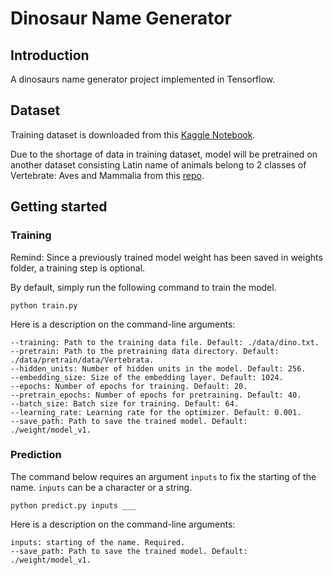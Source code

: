 # Dinosaur Name Generator

## Introduction

A dinosaurs name generator project implemented in Tensorflow.

## Dataset

Training dataset is downloaded from
this [Kaggle Notebook](https://www.kaggle.com/code/mruanova/dinosaurs-random-name-generator).

Due to the shortage of data in training dataset, model will be pretrained on another dataset consisting Latin name of
animals belong to 2 classes of Vertebrate: Aves and Mammalia from
this [repo](https://github.com/species-names/dataset.git).

## Getting started

### Training

Remind: Since a previously trained model weight has been saved in weights folder, a training step is optional. 

By default, simply run the following command to train the model.

```
python train.py
```

Here is a description on the command-line arguments:

```
--training: Path to the training data file. Default: ./data/dino.txt.
--pretrain: Path to the pretraining data directory. Default: ./data/pretrain/data/Vertebrata.
--hidden_units: Number of hidden units in the model. Default: 256.
--embedding_size: Size of the embedding layer. Default: 1024.
--epochs: Number of epochs for training. Default: 20.
--pretrain_epochs: Number of epochs for pretraining. Default: 40.
--batch_size: Batch size for training. Default: 64.
--learning_rate: Learning rate for the optimizer. Default: 0.001.
--save_path: Path to save the trained model. Default: ./weight/model_v1.
```

### Prediction

The command below requires an argument `inputs` to fix the starting of the name. `inputs` can be a character or a string.

```
python predict.py inputs ___
```

Here is a description on the command-line arguments:

```
inputs: starting of the name. Required.
--save_path: Path to save the trained model. Default: ./weight/model_v1.
```
